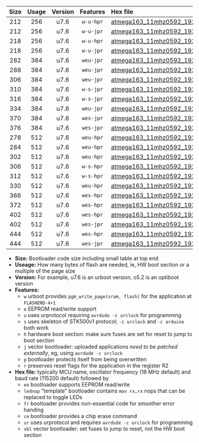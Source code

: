 |Size|Usage|Version|Features|Hex file|
|:-:|:-:|:-:|:-:|:--|
|212|256|u7.6|`w-u-hpr`|[atmega163_11mhz0592_19200bps_ur.hex](https://raw.githubusercontent.com/stefanrueger/urboot/main//atmega163_11mhz0592_19200bps_ur.hex)|
|212|256|u7.6|`w-u-jpr`|[atmega163_11mhz0592_19200bps_ur_vbl.hex](https://raw.githubusercontent.com/stefanrueger/urboot/main//atmega163_11mhz0592_19200bps_ur_vbl.hex)|
|218|256|u7.6|`w-u-hpr`|[atmega163_11mhz0592_19200bps_lednop_ur.hex](https://raw.githubusercontent.com/stefanrueger/urboot/main//atmega163_11mhz0592_19200bps_lednop_ur.hex)|
|218|256|u7.6|`w-u-jpr`|[atmega163_11mhz0592_19200bps_lednop_ur_vbl.hex](https://raw.githubusercontent.com/stefanrueger/urboot/main//atmega163_11mhz0592_19200bps_lednop_ur_vbl.hex)|
|282|384|u7.6|`weu-jpr`|[atmega163_11mhz0592_19200bps_ee_ur_vbl.hex](https://raw.githubusercontent.com/stefanrueger/urboot/main//atmega163_11mhz0592_19200bps_ee_ur_vbl.hex)|
|288|384|u7.6|`weu-jpr`|[atmega163_11mhz0592_19200bps_ee_lednop_ur_vbl.hex](https://raw.githubusercontent.com/stefanrueger/urboot/main//atmega163_11mhz0592_19200bps_ee_lednop_ur_vbl.hex)|
|306|384|u7.6|`weu-jpr`|[atmega163_11mhz0592_19200bps_ee_lednop_fr_ur_vbl.hex](https://raw.githubusercontent.com/stefanrueger/urboot/main//atmega163_11mhz0592_19200bps_ee_lednop_fr_ur_vbl.hex)|
|310|384|u7.6|`w-s-jpr`|[atmega163_11mhz0592_19200bps_vbl.hex](https://raw.githubusercontent.com/stefanrueger/urboot/main//atmega163_11mhz0592_19200bps_vbl.hex)|
|316|384|u7.6|`w-s-jpr`|[atmega163_11mhz0592_19200bps_lednop_vbl.hex](https://raw.githubusercontent.com/stefanrueger/urboot/main//atmega163_11mhz0592_19200bps_lednop_vbl.hex)|
|334|384|u7.6|`weu-jpr`|[atmega163_11mhz0592_19200bps_ee_lednop_fr_ce_ur_vbl.hex](https://raw.githubusercontent.com/stefanrueger/urboot/main//atmega163_11mhz0592_19200bps_ee_lednop_fr_ce_ur_vbl.hex)|
|370|384|u7.6|`wes-jpr`|[atmega163_11mhz0592_19200bps_ee_vbl.hex](https://raw.githubusercontent.com/stefanrueger/urboot/main//atmega163_11mhz0592_19200bps_ee_vbl.hex)|
|376|384|u7.6|`wes-jpr`|[atmega163_11mhz0592_19200bps_ee_lednop_vbl.hex](https://raw.githubusercontent.com/stefanrueger/urboot/main//atmega163_11mhz0592_19200bps_ee_lednop_vbl.hex)|
|278|512|u7.6|`weu-hpr`|[atmega163_11mhz0592_19200bps_ee_ur.hex](https://raw.githubusercontent.com/stefanrueger/urboot/main//atmega163_11mhz0592_19200bps_ee_ur.hex)|
|284|512|u7.6|`weu-hpr`|[atmega163_11mhz0592_19200bps_ee_lednop_ur.hex](https://raw.githubusercontent.com/stefanrueger/urboot/main//atmega163_11mhz0592_19200bps_ee_lednop_ur.hex)|
|302|512|u7.6|`weu-hpr`|[atmega163_11mhz0592_19200bps_ee_lednop_fr_ur.hex](https://raw.githubusercontent.com/stefanrueger/urboot/main//atmega163_11mhz0592_19200bps_ee_lednop_fr_ur.hex)|
|306|512|u7.6|`w-s-hpr`|[atmega163_11mhz0592_19200bps.hex](https://raw.githubusercontent.com/stefanrueger/urboot/main//atmega163_11mhz0592_19200bps.hex)|
|312|512|u7.6|`w-s-hpr`|[atmega163_11mhz0592_19200bps_lednop.hex](https://raw.githubusercontent.com/stefanrueger/urboot/main//atmega163_11mhz0592_19200bps_lednop.hex)|
|330|512|u7.6|`weu-hpr`|[atmega163_11mhz0592_19200bps_ee_lednop_fr_ce_ur.hex](https://raw.githubusercontent.com/stefanrueger/urboot/main//atmega163_11mhz0592_19200bps_ee_lednop_fr_ce_ur.hex)|
|366|512|u7.6|`wes-hpr`|[atmega163_11mhz0592_19200bps_ee.hex](https://raw.githubusercontent.com/stefanrueger/urboot/main//atmega163_11mhz0592_19200bps_ee.hex)|
|372|512|u7.6|`wes-hpr`|[atmega163_11mhz0592_19200bps_ee_lednop.hex](https://raw.githubusercontent.com/stefanrueger/urboot/main//atmega163_11mhz0592_19200bps_ee_lednop.hex)|
|402|512|u7.6|`wes-hpr`|[atmega163_11mhz0592_19200bps_ee_lednop_fr.hex](https://raw.githubusercontent.com/stefanrueger/urboot/main//atmega163_11mhz0592_19200bps_ee_lednop_fr.hex)|
|402|512|u7.6|`wes-jpr`|[atmega163_11mhz0592_19200bps_ee_lednop_fr_vbl.hex](https://raw.githubusercontent.com/stefanrueger/urboot/main//atmega163_11mhz0592_19200bps_ee_lednop_fr_vbl.hex)|
|444|512|u7.6|`wes-hpr`|[atmega163_11mhz0592_19200bps_ee_lednop_fr_ce.hex](https://raw.githubusercontent.com/stefanrueger/urboot/main//atmega163_11mhz0592_19200bps_ee_lednop_fr_ce.hex)|
|444|512|u7.6|`wes-jpr`|[atmega163_11mhz0592_19200bps_ee_lednop_fr_ce_vbl.hex](https://raw.githubusercontent.com/stefanrueger/urboot/main//atmega163_11mhz0592_19200bps_ee_lednop_fr_ce_vbl.hex)|

- **Size:** Bootloader code size including small table at top end
- **Useage:** How many bytes of flash are needed, ie, HW boot section or a multiple of the page size
- **Version:** For example, u7.6 is an urboot version, o5.2 is an optiboot version
- **Features:**
  + `w` urboot provides `pgm_write_page(sram, flash)` for the application at `FLASHEND-4+1`
  + `e` EEPROM read/write support
  + `u` uses urprotocol requiring `avrdude -c urclock` for programming
  + `s` uses skeleton of STK500v1 protocol; `-c urclock` and `-c arduino` both work
  + `h` hardware boot section: make sure fuses are set for reset to jump to boot section
  + `j` vector bootloader: uploaded applications *need to be patched externally*, eg, using `avrdude -c urclock`
  + `p` bootloader protects itself from being overwritten
  + `r` preserves reset flags for the application in the register R2
- **Hex file:** typically MCU name, oscillator frequency (16 MHz default) and baud rate (115200 default) followed by
  + `ee` bootloader supports EEPROM read/write
  + `lednop` "template" bootloader contains `mov rx,rx` nops that can be replaced to toggle LEDs
  + `fr` bootloader provides non-essential code for smoother error handing
  + `ce` bootloader provides a chip erase command
  + `ur` uses urprotocol and requires `avrdude -c urclock` for programming
  + `vbl` vector bootloader: set fuses to jump to reset, not the HW boot section
